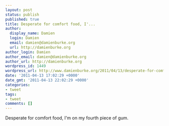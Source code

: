 ```yaml
---
layout: post
status: publish
published: true
title: Desperate for comfort food, I'...
author:
  display_name: Damien
  login: Damien
  email: damien@damienburke.org
  url: http://damienburke.org
author_login: Damien
author_email: damien@damienburke.org
author_url: http://damienburke.org
wordpress_id: 1449
wordpress_url: http://www.damienburke.org/2011/04/13/desperate-for-comfort-food-i/
date: '2011-04-13 17:02:29 +0000'
date_gmt: '2011-04-13 22:02:29 +0000'
categories:
- tweet
tags:
- tweet
comments: []
---
```

<p>Desperate for comfort food, I'm on my fourth piece of gum.</p>

